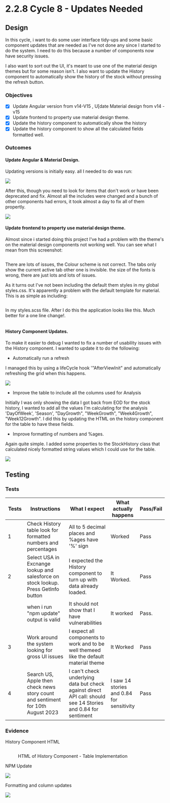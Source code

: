 # 2.2.8 Cycle 8 - Updates Needed

## Design

In this cycle, i want to do some user interface tidy-ups and some basic component updates that are needed as I've not done any since I started to do the system. I need to do this because a number of components now have security issues.

I also want to sort out the UI, it's meant to use one of the material design themes but for some reason isn't. I also want to update the History component to automatically show the history of the stock without pressing the refresh button.&#x20;

### Objectives

* [x] Update Angular version from v14-V15 , U\[date Material design from v14 - v15
* [x] Update frontend to property use material design theme.
* [x] Update the history component to automatically show the history
* [x] Update the history component to show all the calculated fields formatted well.

### Outcomes

#### Update Angular & Material Design.

Updating versions is initially easy. all I needed to do was run:

![](<../.gitbook/assets/image (2) (1) (1) (1) (1).png>)

After this, though you need to look for items that don't work or have been deprecated and fix. Almost all the includes were changed and a bunch of other components had errors, it took almost a day to fix all of them propertly.

![](<../.gitbook/assets/image (3) (1) (1) (1).png>)

#### **Update frontend to property use material design theme.**

Almost since i started doing this project I've had a problem with the theme's on the material design components not working well. You can see what I mean from this screenshot:

<figure><img src="../.gitbook/assets/image (4) (1) (1).png" alt=""><figcaption></figcaption></figure>

There are lots of issues, the Colour scheme is not correct. The tabs only show the current active tab other one is invisible. the size of the fonts is wrong, there are just lots and lots of issues.

As it turns out I've not been including the default them styles in my global styles.css. It's apparently a problem with the default template for material. This is as simple as including:

<figure><img src="../.gitbook/assets/image (4) (1).png" alt=""><figcaption></figcaption></figure>

In my styles.scss file. After I do this the application looks like this.  Much better for a one line change!.

<figure><img src="../.gitbook/assets/image (1) (1) (1) (1) (1) (1) (1).png" alt=""><figcaption></figcaption></figure>

#### **History Component Updates.**

To make it easier to debug I wanted to fix a number of usability issues with the History component. I wanted to update it to do the following:

* Automatically run a refresh&#x20;

I managed this by using a lifeCycle hook '"AfterViewInit" and automatically refreshing the grid when this happens.

![](<../.gitbook/assets/image (4).png>)

* Improve the table to include all the columns used for Analysis

Initially I was only showing the data I got back from EOD for the stock history, I wanted to add all the values I'm calculating for the analysis 'DayOfWeek', 'Season', "DayGrowth", "WeekGrowth", "Week4Growth", "Week12Growth". I did this by updating the HTML on the history component for the table to have these fields.

* Improve formatting of numbers and %ages.

Again quite simple. I added some properties to the StockHistory class that calculated nicely formatted string values which I could use for the table.

![](<../.gitbook/assets/image (1) (1) (1) (1) (1) (1).png>)

## Testing



### Tests

<table><thead><tr><th width="58">Tests</th><th width="280">Instructions</th><th width="206">What I expect</th><th>What actually happens</th><th>Pass/Fail</th></tr></thead><tbody><tr><td>1</td><td>Check History table look for formatted numbers and percentages</td><td>All to 5 decimal places and %ages have '%' sign</td><td>Worked</td><td>Pass</td></tr><tr><td>2</td><td>Select USA in Excnange lookup and salesforce on stock lookup. Press GetInfo button</td><td>I expected the History component to turn up with data already loaded.</td><td>It Worked.</td><td>Pass</td></tr><tr><td></td><td>when i run "npm update" output is valid</td><td>It should not show that I have vulnerabilities</td><td>It worked</td><td>Pass.</td></tr><tr><td>3</td><td>Work around the system looking for gross UI issues</td><td>I expect all components to work and to be well themeed like the default material theme</td><td>It Worked</td><td>Pass</td></tr><tr><td>4</td><td>Search US, Apple then check news story count and sentiment for 10th August 2023</td><td>I can't check underlying data but check against direct API call: should see 14 Stories and 0.84 for sentiment</td><td>I saw 14 stories and 0.84 for sensitivity</td><td>Pass</td></tr></tbody></table>

### Evidence

History Component HTML&#x20;

<figure><img src="../.gitbook/assets/image (17).png" alt=""><figcaption><p>HTML of History Component - Table Implementation</p></figcaption></figure>

NPM Update

![](<../.gitbook/assets/image (2) (1) (1) (1).png>)

Formatting and column updates

![](<../.gitbook/assets/image (3) (1) (1).png>)
